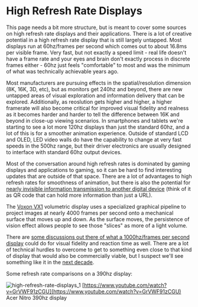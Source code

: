 # High Refresh Rate Displays

This page needs a bit more structure, but is meant to cover some sources on high refresh rate displays and their applications. There is a lot of creative potential in a high refresh rate display that is still largely untapped. Most displays run at 60hz/frames per second which comes out to about 16.8ms per visible frame. Very fast, but not exactly a speed limit - real life doesn't have a frame rate and your eyes and brain don't exactly process in discrete frames either - 60hz just feels "comfortable" to most and was the minimum of what was technically achievable years ago.&#x20;

Most manufacturers are pursuing effects in the spatial/resolution dimension (8K, 16K, 3D, etc), but as monitors get 240hz and beyond, there are new untapped areas of visual exploration and information delivery that can be explored. Additionally, as reoslution gets higher and higher, a higher framerate will also become critical for improved visual fidelity and realness as it becomes harder and harder to tell the difference between 16K and beyond in close-up viewing scenarios. In smartphones and tablets we're starting to see a lot more 120hz displays than just the standard 60hz, and a lot of this is for a smoother animation experience. Outside of standard LCD and OLED, LED video walls do have the capability to change at very fast speeds in the 500hz range, but their driver electronics are usually designed to interface with standard 60hz output devices.

Most of the conversation around high refresh rates is dominated by gaming displays and applications to gaming, so it can be hard to find interesting updates that are outside of that space. There are a lot of advantages to high refresh rates for smoothness of animation, but there is also the potential for [nearly invisible information transmission to another digital device](https://ieeexplore.ieee.org/document/8644133) (think of it as QR code that can hold more information than just a URL).

The [Voxon VX1](https://voxon.co/products/) volumetric display uses a specialized graphical pipeline to project images at nearly 4000 frames per second onto a mechanical surface that moves up and down. As the surface moves, the persistence of vision effect allows people to see those "slices" as more of a light volume.

There are [some discussions out there of what a 1000hz/frames per second display](https://blurbusters.com/blur-busters-law-amazing-journey-to-future-1000hz-displays-with-blurfree-sample-and-hold/) could do for visual fidelity and reaction time as well. There are a lot of technical hurdles to overcome to get to something even close to that kind of display that would also be commercially viable, but I suspect we'll see something like it in the [next decade](https://www.pcmag.com/news/i-tried-the-asus-360hz-monitor-and-it-made-me-a-better-gamer).

Some refresh rate comparisons on a 390hz display:

![high-refresh-rate-displays_1](../../video_embed_images/high-refresh-rate-displays_1.jpg) [https://www.youtube.com/watch?v=GrVWF91zCGU](https://www.youtube.com/watch?v=GrVWF91zCGU)
Acer Nitro 390hz display


